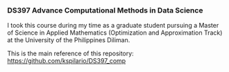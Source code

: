 ### DS397 Advance Computational Methods in Data Science 

I took this course during my time as a graduate student pursuing a Master of Science in Applied Mathematics (Optimization and Approximation Track) at the University of the Philippines Diliman.

This is the main reference of this repository: https://github.com/kspilario/DS397_comp
